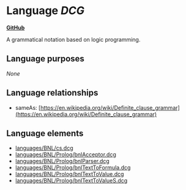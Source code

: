 # Language _DCG_
**[GitHub](https://github.com/softlang/yas/blob/master/languages/DCG)**

A grammatical notation based on logic programming.

## Language purposes
_None_

## Language relationships
* sameAs: [https://en.wikipedia.org/wiki/Definite_clause_grammar](https://en.wikipedia.org/wiki/Definite_clause_grammar)

## Language elements
* [languages/BNL/cs.dcg](../../docs/files/languages-BNL-cs.dcg.md)
* [languages/BNL/Prolog/bnlAcceptor.dcg](../../docs/files/languages-BNL-Prolog-bnlAcceptor.dcg.md)
* [languages/BNL/Prolog/bnlParser.dcg](../../docs/files/languages-BNL-Prolog-bnlParser.dcg.md)
* [languages/BNL/Prolog/bnlTextToFormula.dcg](../../docs/files/languages-BNL-Prolog-bnlTextToFormula.dcg.md)
* [languages/BNL/Prolog/bnlTextToValue.dcg](../../docs/files/languages-BNL-Prolog-bnlTextToValue.dcg.md)
* [languages/BNL/Prolog/bnlTextToValueS.dcg](../../docs/files/languages-BNL-Prolog-bnlTextToValueS.dcg.md)
